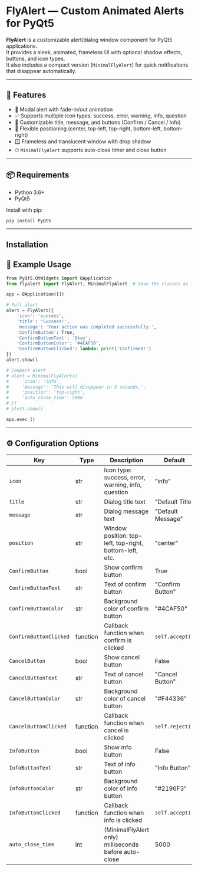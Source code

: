 # FlyAlert — Custom Animated Alerts for PyQt5

**FlyAlert** is a customizable alert/dialog window component for PyQt5 applications.  
It provides a sleek, animated, frameless UI with optional shadow effects, buttons, and icon types.  
It also includes a compact version (`MinimalFlyAlert`) for quick notifications that disappear automatically.

---

## 🚀 Features

- 🔘 Modal alert with fade-in/out animation
- ✅ Supports multiple icon types: success, error, warning, info, question
- 🎨 Customizable title, message, and buttons (Confirm / Cancel / Info)
- 🧭 Flexible positioning (center, top-left, top-right, bottom-left, bottom-right)
- 🪟 Frameless and translucent window with drop shadow
- ⏱ `MinimalFlyAlert` supports auto-close timer and close button

---

## 📦 Requirements

- Python 3.6+
- PyQt5

Install with pip:

```bash
pip install PyQt5
```

---

## Installation


## 🧪 Example Usage

```python
from PyQt5.QtWidgets import QApplication
from flyalert import FlyAlert, MinimalFlyAlert  # Save the classes as flyalert.py

app = QApplication([])

# Full alert
alert = FlyAlert({
    'icon': 'success',
    'title': 'Success!',
    'message': 'Your action was completed successfully.',
    'ConfirmButton': True,
    'ConfirmButtonText': 'Okay',
    'ConfirmButtonColor': '#4CAF50',
    'ConfirmButtonClicked': lambda: print('Confirmed!')
})
alert.show()

# Compact alert
# alert = MinimalFlyAlert({
#     'icon': 'info',
#     'message': 'This will disappear in 5 seconds.',
#     'position': 'top-right',
#     'auto_close_time': 5000
# })
# alert.show()

app.exec_()
```

---

## ⚙️ Configuration Options

| Key                    | Type     | Description                                             | Default           |
|------------------------|----------|---------------------------------------------------------|-------------------|
| `icon`                 | str      | Icon type: success, error, warning, info, question      | "info"            |
| `title`                | str      | Dialog title text                                       | "Default Title"   |
| `message`              | str      | Dialog message text                                     | "Default Message" |
| `position`             | str      | Window position: top-left, top-right, bottom-left, etc. | "center"          |
| `ConfirmButton`        | bool     | Show confirm button                                     | True              |
| `ConfirmButtonText`    | str      | Text of confirm button                                  | "Confirm Button"  |
| `ConfirmButtonColor`   | str      | Background color of confirm button                      | "#4CAF50"         |
| `ConfirmButtonClicked` | function | Callback function when confirm is clicked               | `self.accept()`   |
| `CancelButton`         | bool     | Show cancel button                                      | False             |
| `CancelButtonText`     | str      | Text of cancel button                                   | "Cancel Button"   |
| `CancelButtonColor`    | str      | Background color of cancel button                       | "#F44336"         |
| `CancelButtonClicked`  | function | Callback function when cancel is clicked                | `self.reject()`   |
| `InfoButton`           | bool     | Show info button                                        | False             |
| `InfoButtonText`       | str      | Text of info button                                     | "Info Button"     |
| `InfoButtonColor`      | str      | Background color of info button                         | "#2196F3"         |
| `InfoButtonClicked`    | function | Callback function when info is clicked                  | `self.accept()`   |
| `auto_close_time`      | int      | (MinimalFlyAlert only) milliseconds before auto-close   | 5000              |
